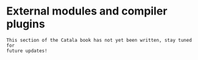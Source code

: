 # External modules and compiler plugins

<div id="tocw"></div>


~~~admonish danger title="Work in progress"
This section of the Catala book has not yet been written, stay tuned for
future updates!
~~~

<!-- TODO: provide ways to generate external interface templates -->
